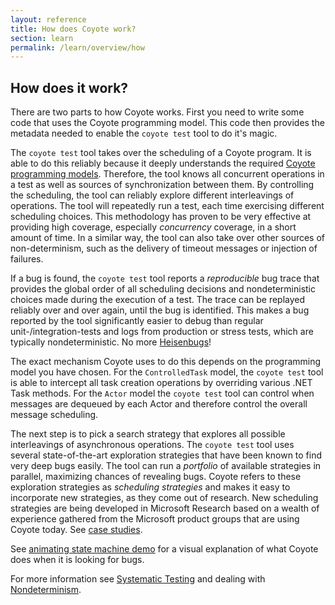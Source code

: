 ```yaml
---
layout: reference
title: How does Coyote work?
section: learn
permalink: /learn/overview/how
---
```


## How does it work?

There are two parts to how Coyote works.  First you need to write some code that uses the Coyote
programming model.  This code then provides the metadata needed to enable the `coyote test` tool to
do it's magic.

The `coyote test` tool takes over the scheduling of a Coyote program. It is able to do this reliably
because it deeply understands the required [Coyote programming
models](/coyote/learn/overview/what-is-coyote). Therefore, the tool knows all concurrent operations
in a test as well as sources of synchronization between them. By controlling the scheduling, the
tool can reliably explore different interleavings of operations. The tool will repeatedly run a
test, each time exercising different scheduling choices. This methodology has proven to be very
effective at providing high coverage, especially _concurrency_ coverage, in a short amount of time.
In a similar way, the tool can also take over other sources of non-determinism, such as the delivery
of timeout messages or injection of failures.

If a bug is found, the `coyote test` tool reports a _reproducible_ bug trace that provides the
global order of all scheduling decisions and nondeterministic choices made during the execution of a
test. The trace can be replayed reliably over and over again, until the bug is identified. This
makes a bug reported by the tool significantly easier to debug than regular unit-/integration-tests
and logs from production or stress tests, which are typically nondeterministic. No more
[Heisenbugs](https://en.wikipedia.org/wiki/Heisenbug)!

The exact mechanism Coyote uses to do this depends on the programming model you have chosen. For the
`ControlledTask` model, the `coyote test` tool is able to intercept all task creation operations by
overriding various .NET Task methods.  For the `Actor` model the `coyote test` tool can control when
messages are dequeued by each Actor and therefore control the overall message scheduling.

The next step is to pick a search strategy that explores all possible interleavings of asynchronous
operations. The `coyote test` tool uses several state-of-the-art exploration strategies that have
been known to find very deep bugs easily. The tool can run a _portfolio_ of available strategies in
parallel, maximizing chances of revealing bugs. Coyote refers to these exploration strategies as
_scheduling strategies_ and makes it easy to incorporate new strategies, as they come out of
research. New scheduling strategies are being developed in Microsoft Research based on a wealth of
experience gathered from the Microsoft product groups that are using Coyote today. See [case
studies](/coyote/case-studies/azure-batch-service).

See [animating state machine demo](/coyote/learn/programming-models/actors/state-machine-demo) for a
visual explanation of what Coyote does when it is looking for bugs.

For more information see [Systematic Testing](/coyote/learn/core/systematic-testing) and dealing with
[Nondeterminism](/coyote/learn/core/non-determinism).